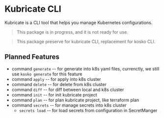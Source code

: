 # Kubricate CLI

Kubricate is a CLI tool that helps you manage Kubernetes configurations.

> This package is in progress, and it is not ready for use.

> This package preserve for kubricate CLI, replacement for kosko CLI.

## Planned Features
- command `generate` -- for generate into k8s yaml files, currenctly, we still use `kosko generate` for this feature
- command `apply` -- for apply into k8s cluster
- command `delete` -- for delete from k8s cluster
- command `diff` -- for diff between local and k8s cluster
- command `init` -- for init kubricate project
- command `plan` -- for plan kubricate project, like terraform plan
- command `secrets` -- for manage secrets into k8s cluster
  - `secrets load` -- for load secrets from configuration in SecretManger 
